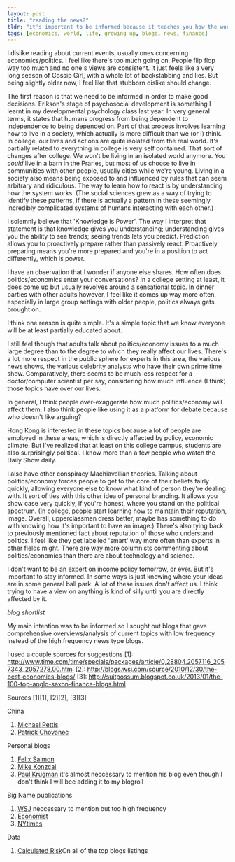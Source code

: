 ```yaml
---
layout: post
title: "reading the news?"
tldr: "it's important to be informed because it teaches you how the world operates"
tags: [economics, world, life, growing up, blogs, news, finance]
---
```


I dislike reading about current events, usually ones concerning economics/politics. I feel like there's too much going on. People flip flop way too much and no one's views are consistent. It just feels like a very long season of Gossip Girl, with a whole lot of backstabbing and lies. But being slightly older now, I feel like that stubborn dislike should change. 

The first reason is that we need to be informed in order to make good decisions. 
Erikson's stage of psychosocial development is something I learnt in my developmental psychology class last year. In very general terms, it states that humans progress from being dependent to independence to being depended on. Part of that process involves learning how to live in a society, which actually is more difficult than we (or I) think. 
In college, our lives and actions are quite isolated from the real world. It's partially related to everything in college is very self contained. That sort of changes after college. We won't be living in an isolated world anymore. You *could* live in a barn in the Praries, but most of us choose to live in communities with other people, usually cities while we're young. Living in a society also means being exposed to and influenced by rules that can seem arbitrary and ridiculous. The way to learn how to react is by understanding how the system works. (The social sciences grew as a way of trying to identify these patterns, if there is actually a pattern in these seemingly incredibly complicated systems of humans interacting with each other.) 

I solemnly believe that 'Knowledge is Power'. The way I interpret that statement is that knowledge gives you understanding; understanding gives you the ability to see trends; seeing trends lets you predict. Prediction allows you to proactively prepare rather than passively react. Proactively preparing means you're more prepared and you're in a position to act differently, which is power.

I have an observation that I wonder if anyone else shares. How often does politics/economics enter your conversations? In a college setting at least, it does come up but usually revolves around a sensational topic. In dinner parties with other adults however, I feel like it comes up way more often, especially in large group settings with older people, politics always gets brought on.

I think one reason is quite simple. It's a simple topic that we know everyone will be at least partially educated about. 

I still feel though that adults talk about politics/economy issues to a much large degree than to the degree to which they really affect our lives. There's a lot more respect in the public sphere for experts in this area, the various news shows, the various celebrity analysts who have their own prime time show. Comparatively, there seems to be much less respect for a doctor/computer scientist per say, considering how much influence (I think) those topics have over our lives. 

In general, I think people over-exaggerate how much politics/economy will affect them. I also think people like using it as a platform for debate because who doesn't like arguing?

Hong Kong is interested in these topics because a lot of people are employed in these areas, which is directly affected by policy, economic climate. But I've realized that at least on this college campus, students are also surprisingly political. I know more than a few people who watch the Daily Show daily. 

I also have other conspiracy Machiavellian theories. Talking about politics/economy forces people to get to the core of their beliefs fairly quickly, allowing everyone else to know what kind of person they're dealing with. It sort of ties with this other idea of personal branding. It allows you show case very quickly, if you're honest, where you stand on the political spectrum. (In college, people start learning how to maintain their reputation, image. Overall, upperclassmen dress better, maybe has something to do with knowing how it's important to have an image.) There's also tying back to previously mentioned fact about reputation of those who understand politics. I feel like they get labelled 'smart' way more often than experts in other fields might. There are way more columnists commenting about politics/economics than there are about technology and science.

I don't want to be an expert on income policy tomorrow, or ever. But it's important to stay informed. In some ways is just knowing where your ideas are in some general ball park. A lot of these issues don't affect us. I think trying to have a view on anything is kind of silly until you are directly affected by it. 

_blog shortlist_

My main intention was to be informed so I sought out blogs that gave comprehensive overviews/analysis of current topics with low frequency instead of the high frequency news type blogs.

I used a couple sources for suggestions
[1]: http://www.time.com/time/specials/packages/article/0,28804,2057116_2057343_2057278,00.html
[2]: http://blogs.wsj.com/source/2010/12/30/the-best-economics-blogs/
[3]: http://suitpossum.blogspot.co.uk/2013/01/the-100-top-anglo-saxon-finance-blogs.html

Sources [1][1], [2][2], [3][3]

[c1]: http://www.mpettis.com/
[c2]: http://chovanec.wordpress.com/

China

1. [Michael Pettis][c1]
2. [Patrick Chovanec][c2]

[o1]: http://www.nextnewdeal.net/rortybomb
[o2]: http://blogs.reuters.com/felix-salmon/
[o3]: http://krugman.blogs.nytimes.com/

Personal blogs

1. [Felix Salmon][o2]
2. [Mike Konzcal][o1]
3. [Paul Krugman][o3] it's almost neccessary to mention his blog even though I don't think I will bee adding it to my blogroll

[p1]: http://blogs.wsj.com/economics/
[p2]: http://www.economist.com/blogs/freeexchange
[p3]: http://economix.blogs.nytimes.com/

Big Name publications

1. [WSJ][p1] neccessary to mention but too high frequency
2. [Economist][p2]
3. [NYtimes][p3]

[d1]: http://www.calculatedriskblog.com/

Data

1. [Calculated Risk][d1]On all of the top blogs listings



